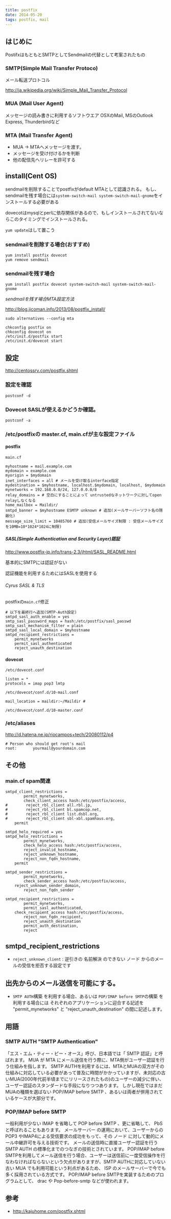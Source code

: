 ```yaml
---
title: postfix
date: 2014-05-20
tags: postfix, mail
---
```


## はじめに

PostifxはもともとSMTPとしてSendmailの代替として考案されたもの

### SMTP(Simple Mail Transfer Protoco)

メール転送プロトコル

<http://ja.wikipedia.org/wiki/Simple_Mail_Transfer_Protocol>

### MUA (Mail User Agent)

メッセージの読み書きに利用するソフトウエア
OSXのMail, MSのOutlook Express, Thunderbirdなど

### MTA (Mail Transfer Agent)

* MUA -> MTAへメッセージを渡す。
* メッセージを受け付けるかを判断
* 他の配信先へリレーを許可する


## install(Cent OS)

sendmailを削除することでpostfixがdefault MTAとして認識される。
もし、sendmailを残す場合には`system-switch-mail system-switch-mail-gnome`をインストールする必要がある

dovecotはmysqlとperlに依存関係があるので、もしインストールされてないならこのタイミングでインストールされる。


`yum update`はして置こう

### sendmailを削除する場合(おすすめ)

```
yum install postfix dovecot 
yum remove sendmail
```


### sendmailを残す場合 
```
yum install postfix dovecot system-switch-mail system-switch-mail-gnome
```

*sendmailを残す場合MTA設定方法*

<http://blog.jicoman.info/2013/08/postfix_install/>

`sudo alternatives --config mta`



```
chkconfig postfix on
chkconfig dovecot on
/etc/init.d/postfix start
/etc/init.d/dovecot start
```


## 設定

<http://centossrv.com/postfix.shtml>

### 設定を確認

`postconf -d`

### Dovecot SASLが使えるかどうか確認。

`postconf -a`

### /etc/postfixの master.cf, main.cfが主な設定ファイル

#### postfix

`main.cf`

```
myhostname = mail.example.com
mydomain = example.com
myorigin = $mydomain
inet_interfaces = all # メールを受け取るinterface指定 
mydestination = $myhostname, localhost.$mydomain, localhost, $mydomain
mynetworks = 192.168.0.0/24, 127.0.0.0/8
relay_domains = # 空白にすることによって untrustedなネットワークに対してopen relayしなくなる
home_mailbox = Maildir/
smtpd_banner = $myhostname ESMTP unknown # 追加(メールサーバーソフト名の隠蔽化)
message_size_limit = 10485760 # 追加(受信メールサイズ制限 : 受信メールサイズを10MB=10*1024*1024に制限)
```

##### SASL(Simple Authentication and Security Layer)認証

<http://www.postfix-jp.info/trans-2.3/jhtml/SASL_README.html>

基本的にSMTPには認証がない

認証機能を利用するためにはSASLを使用する


###### Cyrus SASL & TLS

postfixの`main.cf`修正

```
# 以下を最終行へ追加(SMTP-Auth設定)
smtpd_sasl_auth_enable = yes
smtp_sasl_password_maps = hash:/etc/postfix/sasl_passwd
smtp_sasl_mechanism_filter = plain
smtpd_sasl_local_domain = $myhostname
smtpd_recipient_restrictions =
    permit_mynetworks
    permit_sasl_authenticated
    reject_unauth_destination

```



#### dovecot

`/etc/dovecot.conf`

```
listen = *
protocols = imap pop3 lmtp
```

`/etc/dovecot/conf.d/10-mail.conf`

```
mail_location = maildir:~/Maildir # 
```

`/etc/dovecot/conf.d/10-master.conf`


### /etc/aliases

<http://d.hatena.ne.jp/riocampos+tech/20080112/p4>

```
# Person who should get root's mail
root:       yourmail@yourdomain.com
```





## その他

### main.cf spam関連

```
smtpd_client_restrictions =
        permit_mynetworks,
        check_client_access hash:/etc/postfix/access,
#        reject_rbl_client all.rbl.jp,
#        reject_rbl_client bl.spamcop.net,
#        reject_rbl_client list.dsbl.org,
#        reject_rbl_client sbl-xbl.spamhaus.org,
	permit

smtpd_helo_required = yes
smtpd_helo_restrictions =
        permit_mynetworks,
        check_helo_access hash:/etc/postfix/access,
        reject_invalid_hostname,
        reject_unknown_hostname,
        reject_non_fqdn_hostname,
	permit

smtpd_sender_restrictions =
        permit_mynetworks,
        check_sender_access hash:/etc/postfix/access,
	reject_unknown_sender_domain,
        reject_non_fqdn_sender

smtpd_recipient_restrictions =
        permit_mynetworks,
        permit_sasl_authenticated,
	check_recipient_access hash:/etc/postfix/access,
        reject_non_fqdn_recipient,
        reject_unauth_destination
        permit_auth_destination,
        reject
```
        
## smtpd_recipient_restrictions


* `reject_unknown_client` : 逆引きの 名前解決 のできない ノード からのメールの受信を拒否する設定です

## 出先からのメール送信を可能にする。

*  `SMTP AUTH`構築 を利用する場合、あるいは `POP/IMAP before SMTP`の構築 を利用する場合には
それぞれのアプリケーションに迎合する記述を "permit_mynetworks" と "reject_unauth_destination" の間に記述します。


## 用語


### SMTP AUTH "SMTP Authentication"

「エス・エム・ティー・ピー・オース」呼び、日本語では「 SMTP 認証」と呼ばれます。 
MUA が MTA にメール送信を行う際に、MTA側がユーザー認証を行う仕組みを指します。 
SMTP AUTHを利用するには、MTAとMUAの双方がその仕組みに対応している必要があって普及に時間がかかっていますが、未対応の古いMUA(2000年代前半頃までにリリースされたもの)のユーザーの減少に伴い、ユーザー認証のスタンダードな手段になりつつあります。 
しかし現在ではまだMUAの種類を選ばない POP/IMAP before SMTP 、あるいは両者が併用されているケースが大部分です。


### POP/IMAP before SMTP

一般利用が少ない IMAP を省略して POP before SMTP 、更に省略して、 PbS と呼ばれることもあります。 
メールサーバー の運用において、ユーザーからの POP3 やIMAP4による受信要求の成功をもって、その ノード に対して動的にメール中継許可を与える技術です。 
メールの送信時に直接ユーザー認証を行う SMTP AUTH の標準化までのつなぎの技術とされています。 
POP/IMAP before SMTPを利用してメール送信を行う場合、ユーザーは送信前に一度受信操作を行なわなければならないという欠点がありますが、SMTP AUTHに対応していない古い MUA でも利用可能という利点があるため、 ISP のメールサーバーで今でも多く採用されている方式です。 
POP/IMAP before SMTPを実装するためのプログラムとして、 drac や Pop-before-smtp などが使われます。

## 参考

* <http://kajuhome.com/postfix.shtml>

